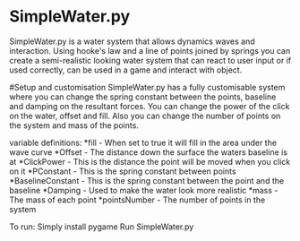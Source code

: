 # SimpleWater.py
SimpleWater.py is a water system that allows dynamics waves and interaction. Using hooke's law and a line of points joined by springs you can create a semi-realistic looking water system that can react to user input or if used correctly, can be used in a game and interact with object.


#Setup and customisation
SimpleWater.py has a fully customisable system where you can change the spring constant between the points, baseline and damping on the resultant forces. You can change the power of the click on the water, offset and fill. Also you can change the number of points on the system and mass of the points.

variable definitions:
  *fill - When set to true it will fill in the area under the wave curve
  *Offset - The distance down the surface the waters baseline is at
  *ClickPower - This is the distance the point will be moved when you click on it
  *PConstant - This is the spring constant between points
  *BaselineConstant - This is the spring constant between the point and the baseline
  *Damping - Used to make the water look more realistic
  *mass - The mass of each point
  *pointsNumber - The number of points in the system

To run:
  Simply install pygame
  Run SimpleWater.py
